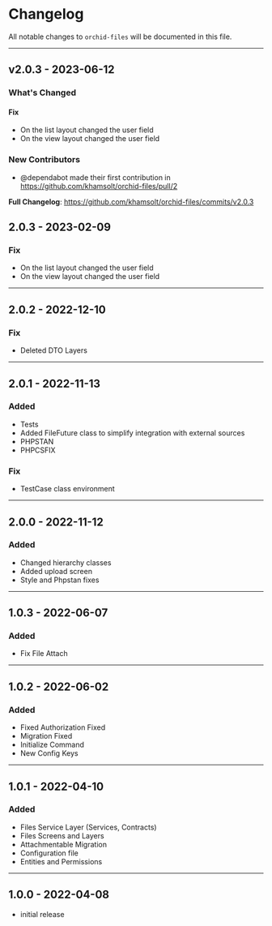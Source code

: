 # Changelog

All notable changes to `orchid-files` will be documented in this file.


---

## v2.0.3 - 2023-06-12

### What's Changed

#### Fix

- On the list layout changed the user field
- On the view layout changed the user field

### New Contributors

- @dependabot made their first contribution in https://github.com/khamsolt/orchid-files/pull/2

**Full Changelog**: https://github.com/khamsolt/orchid-files/commits/v2.0.3

## 2.0.3 - 2023-02-09

### Fix

- On the list layout changed the user field
- On the view layout changed the user field


---

## 2.0.2 - 2022-12-10

### Fix

- Deleted DTO Layers


---

## 2.0.1 - 2022-11-13

### Added

- Tests
- Added FileFuture class to simplify integration with external sources
- PHPSTAN
- PHPCSFIX

### Fix

- TestCase class environment


---

## 2.0.0 - 2022-11-12

### Added

- Changed hierarchy classes
- Added upload screen
- Style and Phpstan fixes


---

## 1.0.3 - 2022-06-07

### Added

- Fix File Attach


---

## 1.0.2 - 2022-06-02

### Added

- Fixed Authorization Fixed
- Migration Fixed
- Initialize Command
- New Config Keys


---

## 1.0.1 - 2022-04-10

### Added

- Files Service Layer (Services, Contracts)
- Files Screens and Layers
- Attachmentable Migration
- Configuration file
- Entities and Permissions


---

## 1.0.0 - 2022-04-08

- initial release
